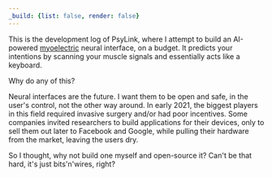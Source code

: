 ```yaml
---
_build: {list: false, render: false}
---
```


This is the development log of PsyLink, where I attempt to build an AI-powered
[myoelectric](https://en.wikipedia.org/w/index.php?title=Electromyography&oldid=1016544188)
neural interface, on a budget.  It predicts your intentions by scanning your
muscle signals and essentially acts like a keyboard.

Why do any of this?

Neural interfaces are the future. I want them to be open and safe, in the
user's control, not the other way around.  In early 2021, the biggest players
in this field required invasive surgery and/or had poor incentives. Some
companies invited researchers to build applications for their devices, only to
sell them out later to Facebook and Google, while pulling their hardware from
the market, leaving the users dry.

So I thought, why not build one myself and open-source it?  Can't be that hard,
it's just bits'n'wires, right?
